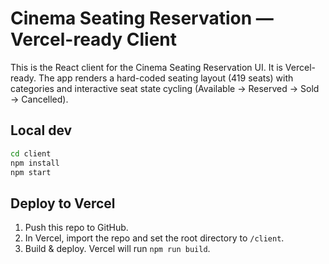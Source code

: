 # Cinema Seating Reservation — Vercel-ready Client

This is the React client for the Cinema Seating Reservation UI.
It is Vercel-ready. The app renders a hard-coded seating layout (419 seats) with categories and interactive seat state cycling (Available → Reserved → Sold → Cancelled).

## Local dev

```bash
cd client
npm install
npm start
```

## Deploy to Vercel

1. Push this repo to GitHub.
2. In Vercel, import the repo and set the root directory to `/client`.
3. Build & deploy. Vercel will run `npm run build`.

